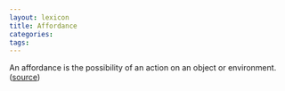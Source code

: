 ```yaml
---
layout: lexicon
title: Affordance
categories:
tags:
---
```


An affordance is the possibility of an action on an object or environment. ([source](https://en.wikipedia.org/wiki/Affordance))
